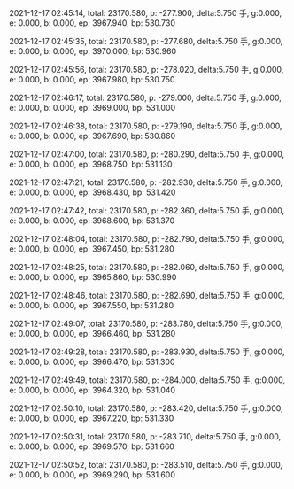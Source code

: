 2021-12-17 02:45:14, total: 23170.580, p: -277.900, delta:5.750 手, g:0.000, e: 0.000, b: 0.000, ep: 3967.940, bp: 530.730

2021-12-17 02:45:35, total: 23170.580, p: -277.680, delta:5.750 手, g:0.000, e: 0.000, b: 0.000, ep: 3970.000, bp: 530.960

2021-12-17 02:45:56, total: 23170.580, p: -278.020, delta:5.750 手, g:0.000, e: 0.000, b: 0.000, ep: 3967.980, bp: 530.750

2021-12-17 02:46:17, total: 23170.580, p: -279.000, delta:5.750 手, g:0.000, e: 0.000, b: 0.000, ep: 3969.000, bp: 531.000

2021-12-17 02:46:38, total: 23170.580, p: -279.190, delta:5.750 手, g:0.000, e: 0.000, b: 0.000, ep: 3967.690, bp: 530.860

2021-12-17 02:47:00, total: 23170.580, p: -280.290, delta:5.750 手, g:0.000, e: 0.000, b: 0.000, ep: 3968.750, bp: 531.130

2021-12-17 02:47:21, total: 23170.580, p: -282.930, delta:5.750 手, g:0.000, e: 0.000, b: 0.000, ep: 3968.430, bp: 531.420

2021-12-17 02:47:42, total: 23170.580, p: -282.360, delta:5.750 手, g:0.000, e: 0.000, b: 0.000, ep: 3968.600, bp: 531.370

2021-12-17 02:48:04, total: 23170.580, p: -282.790, delta:5.750 手, g:0.000, e: 0.000, b: 0.000, ep: 3967.450, bp: 531.280

2021-12-17 02:48:25, total: 23170.580, p: -282.060, delta:5.750 手, g:0.000, e: 0.000, b: 0.000, ep: 3965.860, bp: 530.990

2021-12-17 02:48:46, total: 23170.580, p: -282.690, delta:5.750 手, g:0.000, e: 0.000, b: 0.000, ep: 3967.550, bp: 531.280

2021-12-17 02:49:07, total: 23170.580, p: -283.780, delta:5.750 手, g:0.000, e: 0.000, b: 0.000, ep: 3966.460, bp: 531.280

2021-12-17 02:49:28, total: 23170.580, p: -283.930, delta:5.750 手, g:0.000, e: 0.000, b: 0.000, ep: 3966.470, bp: 531.300

2021-12-17 02:49:49, total: 23170.580, p: -284.000, delta:5.750 手, g:0.000, e: 0.000, b: 0.000, ep: 3964.320, bp: 531.040

2021-12-17 02:50:10, total: 23170.580, p: -283.420, delta:5.750 手, g:0.000, e: 0.000, b: 0.000, ep: 3967.220, bp: 531.330

2021-12-17 02:50:31, total: 23170.580, p: -283.710, delta:5.750 手, g:0.000, e: 0.000, b: 0.000, ep: 3969.570, bp: 531.660

2021-12-17 02:50:52, total: 23170.580, p: -283.510, delta:5.750 手, g:0.000, e: 0.000, b: 0.000, ep: 3969.290, bp: 531.600